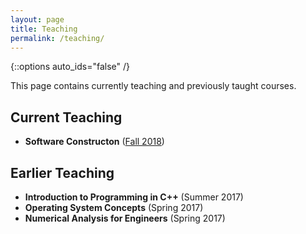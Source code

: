 ```yaml
---
layout: page
title: Teaching
permalink: /teaching/
---
```

{::options auto_ids="false" /}

This page contains currently teaching and previously taught courses.

## Current Teaching
* **Software Constructon** ([Fall 2018](/swen6301))

## Earlier Teaching
* **Introduction to Programming in C++** (Summer 2017)
* **Operating System Concepts** (Spring 2017)
* **Numerical Analysis for Engineers** (Spring 2017)